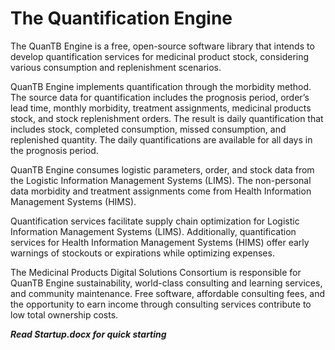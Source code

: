 # The Quantification Engine

The QuanTB Engine is a free, open-source software library that intends to develop quantification services for medicinal product stock, considering various consumption and replenishment scenarios.
	
QuanTB Engine implements quantification through the morbidity method. The source data for quantification includes the prognosis period, order’s lead time,  monthly morbidity, treatment assignments, medicinal products stock, and stock replenishment orders. The result is daily quantification that includes stock, completed consumption, missed consumption, and replenished quantity. The daily quantifications are available for all days in the prognosis period.

QuanTB Engine consumes logistic parameters, order, and stock data from the Logistic Information Management Systems (LIMS). The non-personal data morbidity and treatment assignments come from Health Information Management Systems (HIMS). 

Quantification services facilitate supply chain optimization for Logistic Information Management Systems (LIMS). Additionally, quantification services for Health Information Management Systems (HIMS) offer early warnings of stockouts or expirations while optimizing expenses.

The Medicinal Products Digital Solutions Consortium is responsible for QuanTB Engine sustainability, world-class consulting and learning services, and community maintenance.
	Free software, affordable consulting fees, and the opportunity to earn income through consulting services contribute to low total ownership costs.

***Read Startup.docx for quick starting*** 

